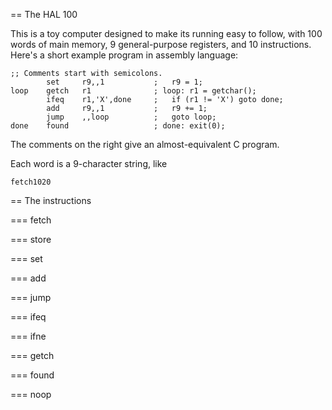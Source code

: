 == The HAL 100

This is a toy computer designed to make its running easy to follow,
with 100 words of main memory, 9 general-purpose registers, and 10
instructions. Here's a short example program in assembly language:

    ;; Comments start with semicolons.
            set     r9,,1           ;   r9 = 1;
    loop    getch   r1              ; loop: r1 = getchar();
            ifeq    r1,'X',done     ;   if (r1 != 'X') goto done;
            add     r9,,1           ;   r9 += 1;
            jump    ,,loop          ;   goto loop;
    done    found                   ; done: exit(0);

The comments on the right give an almost-equivalent C program.


Each word is a 9-character string, like

    fetch1020

== The instructions

=== fetch

=== store

=== set

=== add

=== jump

=== ifeq

=== ifne

=== getch

=== found

=== noop

